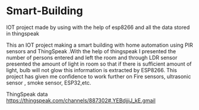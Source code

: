 # Smart-Building
IOT project made by using with the help of esp8266 and all the data stored in thingspeak



This an IOT project making a smart building with home
automation using PIR sensors and ThingSpeak .With the help of thingspeak I
presented the number of persons entered and left the room and through LDR
sensor presented the amount of light in room so that if there is sufficient
amount of light, bulb will not glow this information is extracted by ESP8266. This
project has given me confidence to work further on Fire sensors, ultrasonic sensor , smoke sensor, ESP32,etc.


ThingSpeak data
https://thingspeak.com/channels/887302#.YEBdjjiJ_kE.gmail
